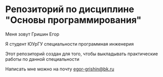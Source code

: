 # Репозиторий по дисциплине "Основы программирования"

Меня зовут Гришин Егор

Я студент ЮУрГУ специальности программная инженерия

Этот репозиторий создан для того, чтобы выкладывать практические работы по данной специальности

Написать мне можно на почту egor-grishin@bk.ru
